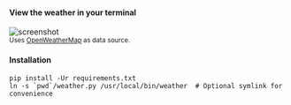 #### View the weather in your terminal

![screenshot](http://i.imgur.com/rVcseHX.png)  
<sup>Uses [OpenWeatherMap](http://openweathermap.org) as data source.</sup>

#### Installation

```
pip install -Ur requirements.txt
ln -s `pwd`/weather.py /usr/local/bin/weather  # Optional symlink for convenience
```
